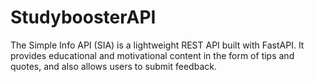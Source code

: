 # StudyboosterAPI
The Simple Info API (SIA) is a lightweight REST API built with FastAPI. It provides educational and motivational content in the form of tips and quotes, and also allows users to submit feedback.
